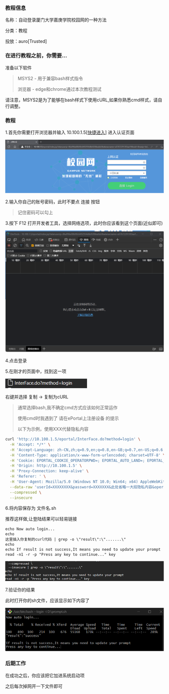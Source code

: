 ### 教程信息

名称：自动登录厦门大学嘉庚学院校园网的一种方法

分类：教程

投放：auro[Trusted]

### 在进行教程之前，你需要...

准备以下软件

> MSYS2 - 用于兼容bash样式指令
>
> 浏览器 - edge和chrome通过本次教程测试

请注意，MSYS2是为了能够在bash样式下使用cURL,如果你熟悉cmd样式，请自行调整。

### 教程

1.首先你需要打开浏览器并输入 10.100.1.5[[快捷进入](http://10.100.1..5)] 进入认证页面

![](.\img\Guide_AutoTKKC_CamNetworkLog_01.png)

2.输入你自己的账号密码，此时不要点 连接 按钮

> 记住密码可以勾上

3.按下 F12 打开开发者工具，选择网络选项，此时你应该看到这个页面(近似即可)

![](.\img\Guide_AutoTKKC_CamNetworkLog_02.png)

4.点击登录

5.在刚才的页面中，找到这一项

![](.\img\Guide_AutoTKKC_CamNetworkLog_03.png)

右键并选择 复制 -> 复制为cURL

> 通常选择bash,我不确定cmd方式应该如何正常运作
>
> 使用cmd时我遇到了 请在ePortal上注册设备 的提示
>
> 以下为示例，使用XXX代替隐私内容

```bash
curl 'http://10.100.1.5/eportal/InterFace.do?method=login' \
  -H 'Accept: */*' \
  -H 'Accept-Language: zh-CN,zh;q=0.9,en;q=0.8,en-GB;q=0.7,en-US;q=0.6' \
  -H 'Content-Type: application/x-www-form-urlencoded; charset=UTF-8' \
  -H 'Cookie: EPORTAL_COOKIE_OPERATORPWD=; EPORTAL_AUTO_LAND=; EPORTAL_COOKIE_DOMAIN=false; EPORTAL_COOKIE_USERNAME=XXXXXXXX; EPORTAL_COOKIE_SAVEPASSWORD=true; EPORTAL_COOKIE_NEWV=true; EPORTAL_COOKIE_PASSWORD=XXXXX; EPORTAL_COOKIE_SERVER=XXXXX; EPORTAL_COOKIE_SERVER_NAME=XXXXX; EPORTAL_USER_GROUP=XXXXX; JSESSIONID=XXXXXX; JSESSIONID=XXXXX' \
  -H 'Origin: http://10.100.1.5' \
  -H 'Proxy-Connection: keep-alive' \
  -H 'Referer: ' \
  -H 'User-Agent: Mozilla/5.0 (Windows NT 10.0; Win64; x64) AppleWebKit/537.36 (KHTML, like Gecko) Chrome/111.0.0.0 Safari/537.36 Edg/111.0.1661.41' \
  --data-raw 'userId=XXXXXXXX&password=XXXXXXX&此处省略一大段隐私内容&operatorPwd=&operatorUserId=&validcode=&passwordEncrypt=false' \
  --compressed \
  --insecure
```

6.将内容保存为 文件名.sh

推荐这样做,让登陆结果可以轻易链接

```
echo Now auto login...
echo
这里插入你复制的curl代码 | grep -o \"result\":\".......\"
echo
echo If result is not success,It means you need to update your prompt
read -n1 -r -p "Press any key to continue..." key
```

![](.\img\Guide_AutoTKKC_CamNetworkLog_04.png)

7.验证你的结果

此时打开你的sh文件，应该显示如下内容了

![](.\img\Guide_AutoTKKC_CamNetworkLog_05.png)

### 后期工作

在成功之后，你应该把它加进系统启动项

之后每次掉网开一下文件即可